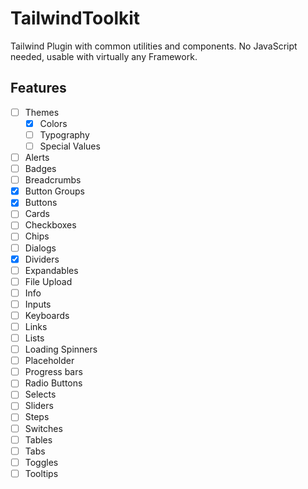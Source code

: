 # TailwindToolkit

Tailwind Plugin with common utilities and components.
No JavaScript needed, usable with virtually any Framework.

## Features

-   [ ] Themes
    -   [x] Colors
    -   [ ] Typography
    -   [ ] Special Values
-   [ ] Alerts
-   [ ] Badges
-   [ ] Breadcrumbs
-   [x] Button Groups
-   [x] Buttons
-   [ ] Cards
-   [ ] Checkboxes
-   [ ] Chips
-   [ ] Dialogs
-   [x] Dividers
-   [ ] Expandables
-   [ ] File Upload
-   [ ] Info
-   [ ] Inputs
-   [ ] Keyboards
-   [ ] Links
-   [ ] Lists
-   [ ] Loading Spinners
-   [ ] Placeholder
-   [ ] Progress bars
-   [ ] Radio Buttons
-   [ ] Selects
-   [ ] Sliders
-   [ ] Steps
-   [ ] Switches
-   [ ] Tables
-   [ ] Tabs
-   [ ] Toggles
-   [ ] Tooltips

